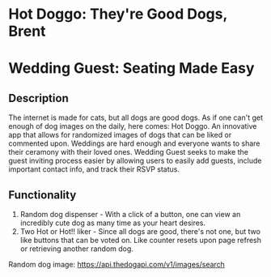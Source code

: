 
# Hot Doggo: They're Good Dogs, Brent 
# Wedding Guest: Seating Made Easy

## Description

The internet is made for cats, but all dogs are good dogs. As if one can't get enough of dog images on the daily, here comes: Hot Doggo. An innovative app that allows for randomized images of dogs that can be liked or commented upon. 
Weddings are hard enough and everyone wants to share their ceramony with their loved ones. Wedding Guest seeks to make the guest inviting process easier by allowing users to easily add guests, include important contact info, and track their RSVP status.  

## Functionality 

1. Random dog dispenser - With a click of a button, one can view an incredibly cute dog as many time as your heart desires. 
2. Two Hot or Hot!! liker - Since all dogs are good, there's not one, but two like buttons that can be voted on. Like counter resets upon page refresh or retrieving another random dog. 

Random dog image: https://api.thedogapi.com/v1/images/search
